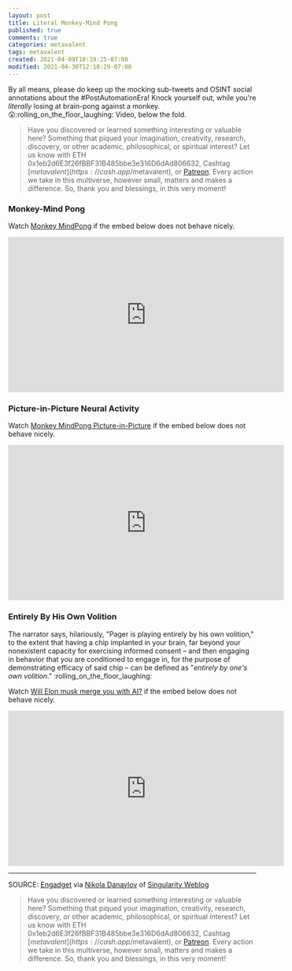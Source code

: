 ```yaml
---
layout: post
title: Literal Monkey-Mind Pong
published: true
comments: true
categories: metavalent
tags: metavalent
created: 2021-04-09T10:19:25-07:00
modified: 2021-04-30T12:18:29-07:00
---
```


By all means, please do keep up the mocking sub-tweets and OSINT social annotations about the #PostAutomationEra! Knock yourself out, while you're _literally_ losing at brain-pong against a monkey. :astonished::rolling_on_the_floor_laughing: Video, below the fold.

> Have you discovered or learned something interesting or valuable here? Something that piqued your imagination, creativity, research, discovery, or other academic, philosophical, or spiritual interest? Let us know with ETH 0x1eb2d6E3f26fBBF31B485bbe3e316D6dAd806632, Cashtag [$metavalent](https://cash.app/$metavalent), or [Patreon](https://patreon.com/metavalent). Every action we take in this multiverse, however small, matters and makes a difference. So, thank you and blessings, in this very moment!

### Monkey-Mind Pong

Watch [Monkey MindPong](https://youtu.be/rsCul1sp4hQ) if the embed below does not behave nicely. 

<div class="embed-container"><iframe loading="lazy" width="560" height="315" src="https://www.youtube.com/embed/rsCul1sp4hQ" title="YouTube video player" frameborder="0" allow="accelerometer; autoplay; clipboard-write; encrypted-media; gyroscope; picture-in-picture" allowfullscreen></iframe></div>

### Picture-in-Picture Neural Activity

Watch [Monkey MindPong Picture-in-Picture](https://youtu.be/LgJpYOTll8U) if the embed below does not behave nicely. 

<div class="embed-container"><iframe loading="lazy" width="560" height="315" src="https://www.youtube.com/embed/LgJpYOTll8U" title="YouTube video player" frameborder="0" allow="accelerometer; autoplay; clipboard-write; encrypted-media; gyroscope; picture-in-picture" allowfullscreen></iframe></div>

### Entirely By His Own Volition

The narrator says, hilariously, "Pager is playing entirely by his own volition," to the extent that having a chip implanted in your brain, far beyond your nonexistent capacity for exercising informed consent – and then engaging in behavior that you are conditioned to engage in, for the purpose of demonstrating efficacy of said chip – can be defined as "*entirely by one's own volition*." :rolling_on_the_floor_laughing:

Watch [Will Elon musk merge you with AI?](https://youtu.be/hpcam2IQ1h8) if the embed below does not behave nicely. 

<div class="embed-container"><iframe loading="lazy" width="560" height="315" src="https://www.youtube.com/embed/hpcam2IQ1h8" title="YouTube video player" frameborder="0" allow="accelerometer; autoplay; clipboard-write; encrypted-media; gyroscope; picture-in-picture" allowfullscreen></iframe></div>
<hr />

SOURCE: [Engadget](https://www.engadget.com/monkey-mindpong-link-003709524.html) via [Nikola Danaylov](https://www.linkedin.com/feed/update/urn:li:activity:6786258428932292608/) of [Singularity Weblog](https://www.singularityweblog.com/)




> Have you discovered or learned something interesting or valuable here? Something that piqued your imagination, creativity, research, discovery, or other academic, philosophical, or spiritual interest? Let us know with ETH 0x1eb2d6E3f26fBBF31B485bbe3e316D6dAd806632, Cashtag [$metavalent](https://cash.app/$metavalent), or [Patreon](https://patreon.com/metavalent). Every action we take in this multiverse, however small, matters and makes a difference. So, thank you and blessings, in this very moment!